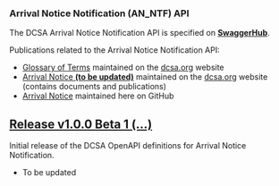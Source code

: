 ### Arrival Notice Notification (AN_NTF) API

The DCSA Arrival Notice Notification API is specified on [**SwaggerHub**](https://app.swaggerhub.com/apis/dcsaorg/DCSA_AN_NTF).

Publications related to the Arrival Notice Notification API:
- [Glossary of Terms](https://knowledge.dcsa.org/s/glossary) maintained on the [dcsa.org](https://dcsa.org) website
- [Arrival Notice **(to be updated)**](https://dcsa.org/standards/arrival-notice/) maintained on the [dcsa.org](https://dcsa.org) website (contains documents and publications)
- [Arrival Notice](./../) maintained here on GitHub

<a name="v100B1"></a>[Release v1.0.0 Beta 1 (...)](https://app.swaggerhub.com/apis-docs/dcsaorg/DCSA_AN_NTF/1.0.0-Beta-1)
---
Initial release of the DCSA OpenAPI definitions for Arrival Notice Notification.

- To be updated
